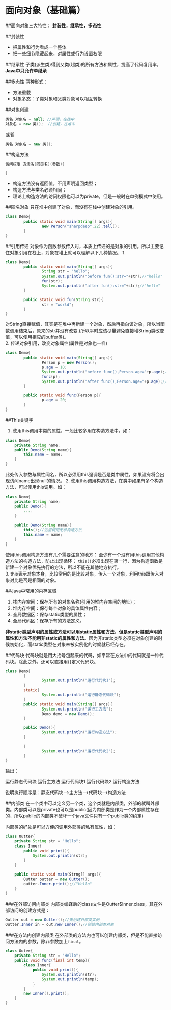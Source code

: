﻿# 面向对象（基础篇）

##面向对象三大特性：
**封装性，继承性，多态性**

##封装性
- 把属性和行为看成一个整体
- 把一些细节隐藏起来，对属性或行为设置权限

##继承性
子类(派生类)得到父类(超类)的所有方法和属性，提高了代码复用率，**Java中只允许单继承**

##多态性
两种形式：  
- 方法重载
- 对象多态：子类对象和父类对象可以相互转换

##对象创建
```Java
类名 对象名 = null; //声明，在栈中
对象名 = new 类();  //创建，在堆中
```
或者
```Java
类名 对象名 = new 类();
```

##构造方法
```java
访问权限 方法名(同类名)(参数){

}
```
- 构造方法没有返回值，不用声明返回类型；
- 构造方法与类名必须相同；
- 理论上构造方法的访问权限也可以为private，但是一般时在单例模式中使用。

##匿名对象
只在堆中创建了对象，而没有在栈中创建对象的引用。
```java
class Demo{
        public static void main(String[] args){
                new Person("sharpdeep",22).tell();
        }
}
```

##引用传递
对象作为函数参数传入时，本质上传递的是对象的引用。所以主要记住对象引用在栈上，对象在堆上就可以理解以下几种情况。
1. 
```java
class Demo{
        public static void main(String[] args){
                String str = "hello";
                System.out.println("before fun():str="+str);//"hello"
                fun(str);
                System.out.println("after fun():str="+str);//"hello"
        }

        public static void fun(String str){
                str = "world";
        }
}
```
对String直接赋值，其实是在堆中再新建一个对象，然后再指向该对象，所以当函数调用结束后，原来的str并没有改变.(所以平时应该尽量避免直接堆String类改变值，可以使用相应的buffer类)。  
2. 传递对象引用，改变对象属性(属性是对象也一样)
```java
class Demo{
        public static void main(String[] args){
                Person p = new Person();
                p.age = 10;
                System.out.println("before func(),Person.age="+p.age);//10
                func(p);
                System.out.println("after func(),Person.age="+p.age);//20
        }

        public static void func(Person p){
                p.age = 20;
        }
}
```
##This关键字
1. 使用this调用本类的属性，一般比较多用在构造方法中，如：
```java
class Demo{
    private String name;
    public Demo(String name){
        this.name = name;
    }
}
```
此处传入参数与属性同名，所以必须用this强调是否是类中属性，如果没有将会出现访问name出现null的情况。
2. 使用this调用构造方法，在类中如果有多个构造方法，可以使用this调用。如：
```java
class Demo{
    private String name;
    public Demo(){
        ....
    }
    
    public Demo(String name){
        this();//这里调用无参构造方法
        this.name = name;
    }
}
```
使用this调用构造方法有几个需要注意的地方：
 至少有一个没有用this调用其他构造方法的构造方法，防止出现循环；
`this()`必须出现在第一行，因为构造函数是新建一个对象优先执行的方法，所以不能在其他地方执行。  
3. this表示对象本身，比较常用的是比较对象，传入一个对象，利用this跟传入对象对比是否是相同的对象。

##Java中常用的内存区域

1. 栈内存空间：保存所有的对象名称(引用的堆内存空间的地址)；
2. 堆内存空间：保存每个对象的具体属性内容；
3. 全局数据区：保存static类型的属性；
4. 全局代码区：保存所有的方法定义。

**非static类型声明的属性或方法可以用static属性和方法，但是static类型声明的属性和方法不能用非static的属性和方法**。因为非static类型必须在对象创建的时候初始化，而static类型在对象未被实例化的时候就已经存在。

##代码块
代码块就是用大括号包起来的代码，如平常在方法中的代码就是一种代码块。除此之外，还可以直接用{}定义代码块。
```java
class Demo{
        {
                System.out.println("运行代码块1");
        }
        static{
                System.out.println("运行静态代码块");
        }
        public static void main(String[] args){
                System.out.println("运行主方法");
                Demo demo = new Demo();
        }

        public Demo(){
                System.out.println("运行构造方法");
        }

        {
                System.out.println("运行代码块2");
        }
}
```
输出：
> 
运行静态代码块
运行主方法
运行代码块1
运行代码块2
运行构造方法

说明执行顺序是：静态代码块-->主方法-->代码块-->构造方法

##内部类
在一个类中可以定义另一个类，这个类就是内部类，外部的就叫外部类。内部类可以是private也可以是public(因为内部类是作为一个内部属性存在的，所以public的内部类不破坏一个java文件只有一个public类的约定)

内部类的好处是可以方便的调用外部类的私有属性，如：
```java
class Outter{
    private String str = "Hello";
    class Inner{
        public void print(){
            System.out.println(str);
        }
    }
    
    public static void main(Strng[] args){
        Outter outter = new Outter();
        outter.Inner.print();//"Hello"
    }
}
```

###在外部访问内部类
内部类编译后的class文件是Outter$Inner.class，其在外部访问的创建方式是：
```java
Outter out = new Outter();//先创建外部类实例
Outter.Inner in = out.new Inner();//创建内部类对象
```

###在方法内创建内部类
在外部类的方法内也可以创建内部类，但是不能直接访问方法内的参数，除非参数加上`final`。
```java
class Outer{
    private String str = "Hello";
    public void func(final int temp){
        class Inner{
            public void print(){
                System.out.println(str);
                System.out.println(temp);
            }
        }
        new Inner().print();
    }
}
```
















